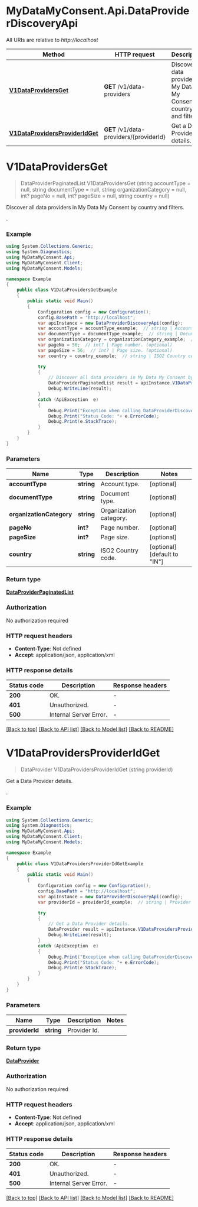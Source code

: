 # MyDataMyConsent.Api.DataProviderDiscoveryApi

All URIs are relative to *http://localhost*

Method | HTTP request | Description
------------- | ------------- | -------------
[**V1DataProvidersGet**](DataProviderDiscoveryApi.md#v1dataprovidersget) | **GET** /v1/data-providers | Discover all data providers in My Data My Consent by country and filters.
[**V1DataProvidersProviderIdGet**](DataProviderDiscoveryApi.md#v1dataprovidersprovideridget) | **GET** /v1/data-providers/{providerId} | Get a Data Provider details.


<a name="v1dataprovidersget"></a>
# **V1DataProvidersGet**
> DataProviderPaginatedList V1DataProvidersGet (string accountType = null, string documentType = null, string organizationCategory = null, int? pageNo = null, int? pageSize = null, string country = null)

Discover all data providers in My Data My Consent by country and filters.

.

### Example
```csharp
using System.Collections.Generic;
using System.Diagnostics;
using MyDataMyConsent.Api;
using MyDataMyConsent.Client;
using MyDataMyConsent.Models;

namespace Example
{
    public class V1DataProvidersGetExample
    {
        public static void Main()
        {
            Configuration config = new Configuration();
            config.BasePath = "http://localhost";
            var apiInstance = new DataProviderDiscoveryApi(config);
            var accountType = accountType_example;  // string | Account type. (optional) 
            var documentType = documentType_example;  // string | Document type. (optional) 
            var organizationCategory = organizationCategory_example;  // string | Organization category. (optional) 
            var pageNo = 56;  // int? | Page number. (optional) 
            var pageSize = 56;  // int? | Page size. (optional) 
            var country = country_example;  // string | ISO2 Country code. (optional)  (default to "IN")

            try
            {
                // Discover all data providers in My Data My Consent by country and filters.
                DataProviderPaginatedList result = apiInstance.V1DataProvidersGet(accountType, documentType, organizationCategory, pageNo, pageSize, country);
                Debug.WriteLine(result);
            }
            catch (ApiException  e)
            {
                Debug.Print("Exception when calling DataProviderDiscoveryApi.V1DataProvidersGet: " + e.Message );
                Debug.Print("Status Code: "+ e.ErrorCode);
                Debug.Print(e.StackTrace);
            }
        }
    }
}
```

### Parameters

Name | Type | Description  | Notes
------------- | ------------- | ------------- | -------------
 **accountType** | **string**| Account type. | [optional] 
 **documentType** | **string**| Document type. | [optional] 
 **organizationCategory** | **string**| Organization category. | [optional] 
 **pageNo** | **int?**| Page number. | [optional] 
 **pageSize** | **int?**| Page size. | [optional] 
 **country** | **string**| ISO2 Country code. | [optional] [default to &quot;IN&quot;]

### Return type

[**DataProviderPaginatedList**](DataProviderPaginatedList.md)

### Authorization

No authorization required

### HTTP request headers

 - **Content-Type**: Not defined
 - **Accept**: application/json, application/xml


### HTTP response details
| Status code | Description | Response headers |
|-------------|-------------|------------------|
| **200** | OK. |  -  |
| **401** | Unauthorized. |  -  |
| **500** | Internal Server Error. |  -  |

[[Back to top]](#) [[Back to API list]](../README.md#documentation-for-api-endpoints) [[Back to Model list]](../README.md#documentation-for-models) [[Back to README]](../README.md)

<a name="v1dataprovidersprovideridget"></a>
# **V1DataProvidersProviderIdGet**
> DataProvider V1DataProvidersProviderIdGet (string providerId)

Get a Data Provider details.

.

### Example
```csharp
using System.Collections.Generic;
using System.Diagnostics;
using MyDataMyConsent.Api;
using MyDataMyConsent.Client;
using MyDataMyConsent.Models;

namespace Example
{
    public class V1DataProvidersProviderIdGetExample
    {
        public static void Main()
        {
            Configuration config = new Configuration();
            config.BasePath = "http://localhost";
            var apiInstance = new DataProviderDiscoveryApi(config);
            var providerId = providerId_example;  // string | Provider Id.

            try
            {
                // Get a Data Provider details.
                DataProvider result = apiInstance.V1DataProvidersProviderIdGet(providerId);
                Debug.WriteLine(result);
            }
            catch (ApiException  e)
            {
                Debug.Print("Exception when calling DataProviderDiscoveryApi.V1DataProvidersProviderIdGet: " + e.Message );
                Debug.Print("Status Code: "+ e.ErrorCode);
                Debug.Print(e.StackTrace);
            }
        }
    }
}
```

### Parameters

Name | Type | Description  | Notes
------------- | ------------- | ------------- | -------------
 **providerId** | **string**| Provider Id. | 

### Return type

[**DataProvider**](DataProvider.md)

### Authorization

No authorization required

### HTTP request headers

 - **Content-Type**: Not defined
 - **Accept**: application/json, application/xml


### HTTP response details
| Status code | Description | Response headers |
|-------------|-------------|------------------|
| **200** | OK. |  -  |
| **401** | Unauthorized. |  -  |
| **500** | Internal Server Error. |  -  |

[[Back to top]](#) [[Back to API list]](../README.md#documentation-for-api-endpoints) [[Back to Model list]](../README.md#documentation-for-models) [[Back to README]](../README.md)

